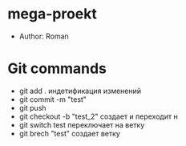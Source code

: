 # mega-proekt

- Author: Roman

# Git commands
- git add . индетификация изменений 
- git commit -m "test"
- git push 
- git checkout -b "test_2" создает и переходит н
- git switch test переключает на ветку 
- git brech "test" создает ветку